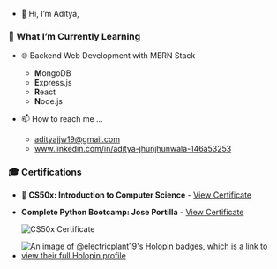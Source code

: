 - 👋 Hi, I’m Aditya,
 
  
### 🌱 What I’m Currently Learning
- 🌐 Backend Web Development with MERN Stack
  - **M**ongoDB
  - **E**xpress.js
  - **R**eact
  - **N**ode.js
  
- 📫 How to reach me ...  
  - adityajjw19@gmail.com
  - www.linkedin.com/in/aditya-jhunjhunwala-146a53253


### 🎓 Certifications

- 🏅 **CS50x: Introduction to Computer Science** - [View Certificate](https://certificates.cs50.io/9a6c1059-9c06-4916-b7e8-be311e9c2129.pdf?size=letter)
- **Complete Python Bootcamp: Jose Portilla** - [View Certificate](https://www.udemy.com/certificate/UC-ac8112e3-1c65-471e-9b2d-5aed0e87b554/)
  
  ![CS50x Certificate](https://example.com/path-to-your-certificate-image.png)


- [![An image of @electricplant19's Holopin badges, which is a link to view their full Holopin profile](https://holopin.me/electricplant19)](https://holopin.io/@electricplant19)

<!---
ElectricPlant19/ElectricPlant19 is a ✨ special ✨ repository because its `README.md` (this file) appears on your GitHub profile.
You can click the Preview link to take a look at your changes.
--->
 
